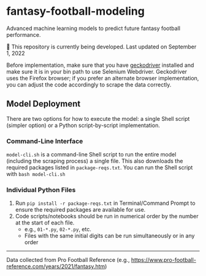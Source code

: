 # fantasy-football-modeling

Advanced machine learning models to predict future fantasy football performance.

🚧 This repository is currently being developed. Last updated on September 1, 2022

Before implementation, make sure that you have [geckodriver](https://github.com/mozilla/geckodriver/releases) installed and make sure it is in your bin path to use Selenium Webdriver. Geckodriver uses the Firefox browser; if you prefer an alternate browser implementation, you can adjust the code accordingly to scrape the data correctly.

## Model Deployment

There are two options for how to execute the model: a single Shell script (simpler option) or a Python script-by-script implementation.

### Command-Line Interface

`model-cli.sh` is a command-line Shell script to run the entire model (including the scraping process) a single file. This also downloads the required packages listed in `package-reqs.txt`. You can run the Shell script with `bash model-cli.sh`

### Individual Python Files

1. Run `pip install -r package-reqs.txt` in Terminal/Command Prompt to ensure the required packages are available for use.
2. Code scripts/notebooks should be run in numerical order by the number at the start of each file.
    - e.g., `01-*.py`, `02-*.py`, etc.
    - Files with the same initial digits can be run simultaneously or in any order

---

Data collected from Pro Football Reference (e.g., https://www.pro-football-reference.com/years/2021/fantasy.htm)
